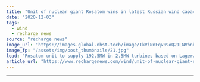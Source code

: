 ```yaml
---
title: "Unit of nuclear giant Rosatom wins in latest Russian wind capacity auction"
date: "2020-12-03"
tags: 
  - wind
  - recharge news
source: "recharge news"
image_url: "https://images-global.nhst.tech/image/TkViNnFqV09oQ21LNVhnbjFrWUZ2czNGd0UwUHVUYUJHYlhlOWRlMlJQTT0=/nhst/binary/b4b3180ce9b42001e4682db62f99e47a"
image_fp: "/assets/img/post_thumbnails/21.jpg"
lead: "Rosatom unit to supply 192.5MW in 2.5MW turbines based on Lagerwey technology to wind farms to be commissioned in 2023 and 2024"
article_url: "https://www.rechargenews.com/wind/unit-of-nuclear-giant-rosatom-wins-in-latest-russian-wind-capacity-auction/2-1-924008"
---
```


---
